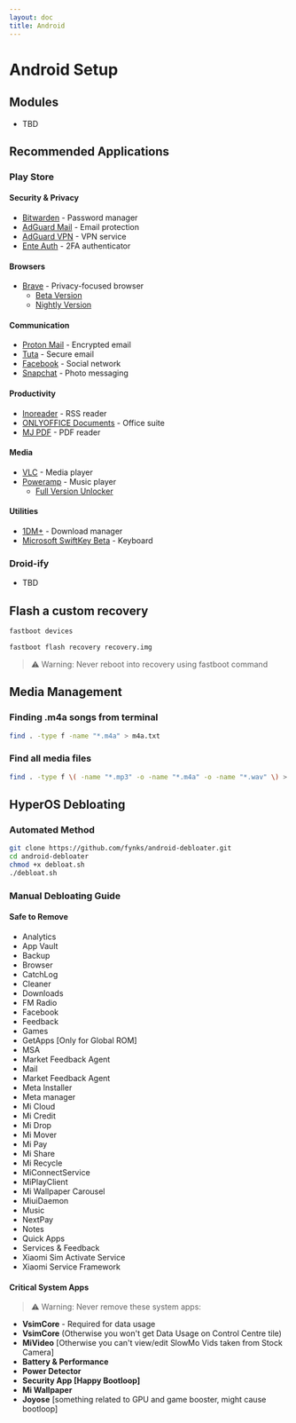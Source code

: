 ```yaml
---
layout: doc
title: Android
---
```

# Android Setup

## Modules
- TBD

## Recommended Applications
### Play Store

#### Security & Privacy
- [Bitwarden](https://play.google.com/store/apps/details?id=com.x8bit.bitwarden) - Password manager
- [AdGuard Mail](https://play.google.com/store/apps/details?id=com.adguard.email) - Email protection
- [AdGuard VPN](https://play.google.com/store/apps/details?id=com.adguard.vpn) - VPN service
- [Ente Auth](https://play.google.com/store/apps/details?id=io.ente.auth) - 2FA authenticator

#### Browsers
- [Brave](https://play.google.com/store/apps/details?id=com.brave.browser) - Privacy-focused browser
  - [Beta Version](https://play.google.com/store/apps/details?id=com.brave.browser_beta)
  - [Nightly Version](https://play.google.com/store/apps/details?id=com.brave.browser_nightly)

#### Communication
- [Proton Mail](https://play.google.com/store/apps/details?id=ch.protonmail.android) - Encrypted email
- [Tuta](https://play.google.com/store/apps/details?id=de.tutao.tutanota) - Secure email
- [Facebook](https://play.google.com/store/apps/details?id=com.facebook.katana) - Social network
- [Snapchat](https://play.google.com/store/apps/details?id=com.snapchat.android) - Photo messaging

#### Productivity
- [Inoreader](https://play.google.com/store/apps/details?id=com.innologica.inoreader) - RSS reader
- [ONLYOFFICE Documents](https://play.google.com/store/apps/details?id=com.onlyoffice.documents) - Office suite
- [MJ PDF](https://play.google.com/store/apps/details?id=com.gitlab.mudlej.MjPdfReader) - PDF reader

#### Media
- [VLC](https://play.google.com/store/apps/details?id=org.videolan.vlc) - Media player
- [Poweramp](https://play.google.com/store/apps/details?id=com.maxmpz.audioplayer) - Music player
  - [Full Version Unlocker](https://play.google.com/store/apps/details?id=com.maxmpz.audioplayer.unlock)

#### Utilities
- [1DM+](https://play.google.com/store/apps/details?id=idm.internet.download.manager.plus) - Download manager
- [Microsoft SwiftKey Beta](https://play.google.com/store/apps/details?id=com.touchtype.swiftkey.beta) - Keyboard

### Droid-ify
- TBD

## Flash a custom recovery
```sh
fastboot devices
```
```sh
fastboot flash recovery recovery.img
```
> ⚠️ Warning: Never reboot into recovery using fastboot command

## Media Management
### Finding .m4a songs from terminal
```sh
find . -type f -name "*.m4a" > m4a.txt
```
### Find all media files
```sh
find . -type f \( -name "*.mp3" -o -name "*.m4a" -o -name "*.wav" \) > media_files.txt
```

## HyperOS Debloating
### Automated Method
```bash
git clone https://github.com/fynks/android-debloater.git
cd android-debloater
chmod +x debloat.sh
./debloat.sh
```

### Manual Debloating Guide
#### Safe to Remove
- Analytics
- App Vault
- Backup
- Browser
- CatchLog
- Cleaner
- Downloads
- FM Radio
- Facebook
- Feedback
- Games
- GetApps [Only for Global ROM]
- MSA
- Market Feedback Agent
- Mail
- Market Feedback Agent
- Meta Installer
- Meta manager
- Mi Cloud
- Mi Credit
- Mi Drop
- Mi Mover
- Mi Pay
- Mi Share
- Mi Recycle
- MiConnectService
- MiPlayClient
- Mi Wallpaper Carousel
- MiuiDaemon
- Music
- NextPay
- Notes
- Quick Apps
- Services & Feedback
- Xiaomi Sim Activate Service
- Xiaomi Service Framework

#### Critical System Apps
> ⚠️ Warning: Never remove these system apps:
- **VsimCore** - Required for data usage 
- **VsimCore** (Otherwise you won't get Data Usage on Control Centre tile)
- **MiVideo** [Otherwise you can't view/edit SlowMo Vids taken from Stock Camera]
- **Battery & Performance**
- **Power Detector**
- **Security App [Happy Bootloop]**
- **Mi Wallpaper**
- **Joyose** [something related to GPU and game booster, might cause bootloop]

